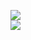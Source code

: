 [![](https://img.shields.io/badge/Made%20With-Github%20Spray-lightgrey.svg?style=for-the-badge&logo=github)](https://github.com/Annihil/github-spray#18642)  
[![](https://i.imgur.com/2DrTn0Z.gif)](https://github.com/Annihil/github-spray)